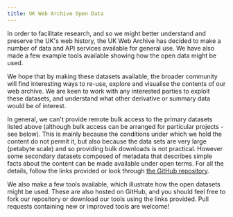 ```yaml
---
title: UK Web Archive Open Data
---
```


In order to facilitate research, and so we might better understand and preserve the UK's web history, the UK Web Archive has decided to make a number of data and API services available for general use. We have also made a few example tools available showing how the open data might be used.

We hope that by making these datasets available, the broader community will find interesting ways to re-use, explore and visualise the contents of our web archive. We are keen to work with any interested parties to exploit these datasets, and understand what other derivative or summary data would be of interest.

In general, we can't provide remote bulk access to the primary datasets listed above (although bulk access can be arranged for particular projects - see below). This is mainly because the conditions under which we hold the content do not permit it, but also because the data sets are very large (petabyte scale) and so providing bulk downloads is not practical. However some secondary datasets composed of metadata that describes simple facts about the content can be made available under open terms. For all the details, follow the links provided or look through [the GitHub repository](http://github.com/ukwa/opendata/).

We also make a few tools available, which illustrate how the open datasets might be used. These are also hosted on GitHub, and you should feel free to fork our repository or download our tools using the links provided. Pull requests containing new or improved tools are welcome!

